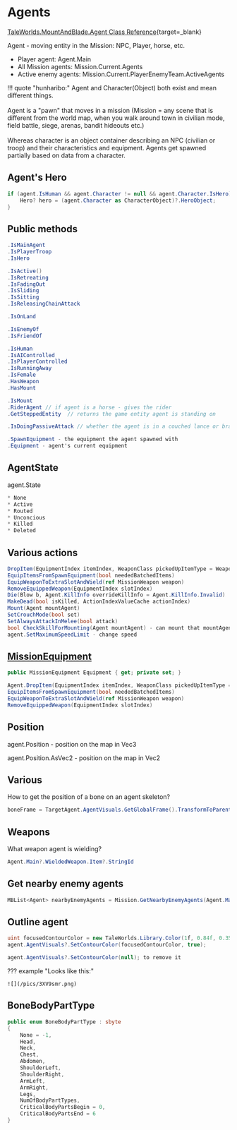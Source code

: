 # Agents

[TaleWorlds.MountAndBlade.Agent Class Reference](https://apidoc.bannerlord.com/v/1.1.0/class_tale_worlds_1_1_mount_and_blade_1_1_agent.html){target=_blank}

Agent - moving entity in the Mission: NPC, Player, horse, etc.

* Player agent: Agent.Main
* All Mission agents: Mission.Current.Agents
* Active enemy agents: Mission.Current.PlayerEnemyTeam.ActiveAgents


!!! quote "hunharibo:"
    Agent and Character(Object) both exist and mean different things. <br><br>
    Agent is a "pawn" that moves in a mission (Mission = any scene that is different from the world map, when you walk around town in civilian mode, field battle, siege, arenas, bandit hideouts etc.)<br><br>
    Whereas character is an object container describing an NPC (civilian or troop) and their characteristics and equipment. Agents get spawned partially based on data from a character.

## Agent's Hero

``` cs
if (agent.IsHuman && agent.Character != null && agent.Character.IsHero) {
    Hero? hero = (agent.Character as CharacterObject)?.HeroObject;
}
```

## Public methods

``` cs
.IsMainAgent
.IsPlayerTroop
.IsHero

.IsActive()
.IsRetreating
.IsFadingOut
.IsSliding
.IsSitting
.IsReleasingChainAttack

.IsOnLand

.IsEnemyOf
.IsFriendOf

.IsHuman
.IsAIControlled
.IsPlayerControlled
.IsRunningAway
.IsFemale
.HasWeapon
.HasMount

.IsMount
.RiderAgent // if agent is a horse - gives the rider
.GetSteppedEntity  // returns the game entity agent is standing on

.IsDoingPassiveAttack // whether the agent is in a couched lance or braced spear state

.SpawnEquipment - the equipment the agent spawned with
.Equipment - agent's current equipment

```



## AgentState

agent.State

``` cs
* None
* Active
* Routed
* Unconcious
* Killed
* Deleted
```


## Various actions

``` cs
DropItem(EquipmentIndex itemIndex, WeaponClass pickedUpItemType = WeaponClass.Undefined)
EquipItemsFromSpawnEquipment(bool neededBatchedItems)
EquipWeaponToExtraSlotAndWield(ref MissionWeapon weapon)
RemoveEquippedWeapon(EquipmentIndex slotIndex)
Die(Blow b, Agent.KillInfo overrideKillInfo = Agent.KillInfo.Invalid)
MakeDead(bool isKilled, ActionIndexValueCache actionIndex)
Mount(Agent mountAgent)
SetCrouchMode(bool set)
SetAlwaysAttackInMelee(bool attack)
bool CheckSkillForMounting(Agent mountAgent) - can mount that mountAgent?
agent.SetMaximumSpeedLimit - change speed
```

## [MissionEquipment](/modding/equipment/#missionequipment)

``` cs
public MissionEquipment Equipment { get; private set; }

Agent.DropItem(EquipmentIndex itemIndex, WeaponClass pickedUpItemType = WeaponClass.Undefined)
EquipItemsFromSpawnEquipment(bool neededBatchedItems)
EquipWeaponToExtraSlotAndWield(ref MissionWeapon weapon)
RemoveEquippedWeapon(EquipmentIndex slotIndex)

```

## Position

agent.Position - position on the map in Vec3

agent.Position.AsVec2 - position on the map in Vec2

## Various

How to get the position of a bone on an agent skeleton?

``` cs
boneFrame = TargetAgent.AgentVisuals.GetGlobalFrame().TransformToParent(TargetAgent.AgentVisuals.GetBoneEntitialFrame(i, false));
```

## Weapons

What weapon agent is wielding?

``` cs
Agent.Main?.WieldedWeapon.Item?.StringId
```

## Get nearby enemy agents

``` cs
MBList<Agent> nearbyEnemyAgents = Mission.GetNearbyEnemyAgents(Agent.Main.Position.AsVec2, 20f, Mission.PlayerTeam, new MBList<Agent>());
```

## Outline agent

``` cs
uint focusedContourColor = new TaleWorlds.Library.Color(1f, 0.84f, 0.35f, 1f).ToUnsignedInteger();
agent.AgentVisuals?.SetContourColor(focusedContourColor, true);

agent.AgentVisuals?.SetContourColor(null); to remove it
```

??? example "Looks like this:"

    ![](/pics/3XV9smr.png)


## BoneBodyPartType

``` cs
public enum BoneBodyPartType : sbyte
{
    None = -1,
    Head,
    Neck,
    Chest,
    Abdomen,
    ShoulderLeft,
    ShoulderRight,
    ArmLeft,
    ArmRight,
    Legs,
    NumOfBodyPartTypes,
    CriticalBodyPartsBegin = 0,
    CriticalBodyPartsEnd = 6
}
```

